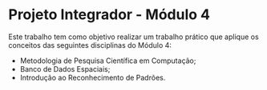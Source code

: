 # Projeto Integrador - Módulo 4

Este trabalho tem como objetivo realizar um trabalho prático que aplique os conceitos das
seguintes disciplinas do Módulo 4: 

- Metodologia de Pesquisa Científica em Computação;
- Banco de Dados Espaciais;
- Introdução ao Reconhecimento de Padrões.

